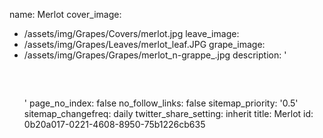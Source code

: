 name: Merlot
cover_image:
  - /assets/img/Grapes/Covers/merlot.jpg
leave_image:
  - /assets/img/Grapes/Leaves/merlot_leaf.JPG
grape_image:
  - /assets/img/Grapes/Grapes/merlot_n-grappe_.jpg
description: '<h5><br></h5>'
page_no_index: false
no_follow_links: false
sitemap_priority: '0.5'
sitemap_changefreq: daily
twitter_share_setting: inherit
title: Merlot
id: 0b20a017-0221-4608-8950-75b1226cb635

